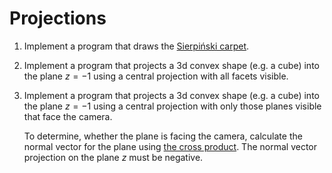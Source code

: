 # Projections

1. Implement a program that draws the [Sierpiński carpet](https://en.wikipedia.org/wiki/Sierpi%C5%84ski_carpet).

1. Implement a program that projects a 3d convex shape (e.g. a cube) into the plane $z = -1$ using a central projection with all facets visible.

1. Implement a program that projects a 3d convex shape (e.g. a cube) into the plane $z = -1$ using a central projection with only those planes visible that face the camera.

   To determine, whether the plane is facing the camera, calculate the normal vector for the plane using [the cross product](https://en.wikipedia.org/wiki/Cross_product).
   The normal vector projection on the plane $z$ must be negative.
